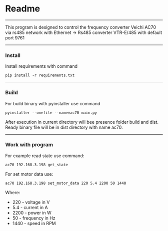 # Readme
***
This program is designed to control the frequency converter Veichi AC70 via rs485 network 
with Ethernet -> Rs485 converter VTR-E/485 with default port 9761
***
### Install
Install requirements with command
```commandline
pip install -r requirements.txt
```

---
### Build
For build binary with pyinstaller use command
``` commandline
pyinstaller --onefile --name=ac70 main.py
```
After execution in current directory will bee presence folder build and dist. Ready binary file will be in dist directory with name ac70.

---
### Work with program
For example read state use command:
```commandline
ac70 192.168.3.198 get_state
```
For set motor data use:
```commandline
ac70 192.168.3.198 set_motor_data 220 5.4 2200 50 1440
```
Where: 
* 220 - voltage in V 
 *   5.4 - current in A 
 *   2200 - power in W 
 *   50 - frequency in Hz 
 *   1440 - speed in RPM 